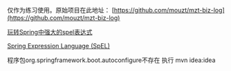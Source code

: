 仅作为练习使用。原始项目在此地址： [https://github.com/mouzt/mzt-biz-log](https://github.com/mouzt/mzt-biz-log)

[玩转Spring中强大的spel表达式](https://cloud.tencent.com/developer/article/1676200)

[Spring Expression Language (SpEL)](https://docs.spring.io/spring-framework/docs/3.2.x/spring-framework-reference/html/expressions.html)

程序包org.springframework.boot.autoconfigure不存在 执行 mvn idea:idea

